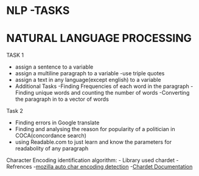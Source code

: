 
# NLP -TASKS


# NATURAL LANGUAGE PROCESSING

TASK 1 

  - assign a sentence to a variable
  - assign a multiline paragraph to a variable -use triple quotes
  - assign a text in any language(except english) to a variable
  - Additional Tasks
     -Finding Frequencies of each word in the paragraph
     -Finding unique words and counting the number of words
     -Converting the paragraph in to a vector of words


Task 2
  - Finding errors in Google translate
  - Finding and analysing the reason for popularity of a politician in COCA(concordance search)
  - using Readable.com to just learn and know the parameters for readabolity of any paragraph

Character Encoding identification algorithm:
    - Library used chardet
    -Refrences
        -[mozilla auto char encoding detection](https://www-archive.mozilla.org/projects/intl/universalcharsetdetection)
        -[Chardet Documentation](https://chardet.readthedocs.io/en/latest/index.html)